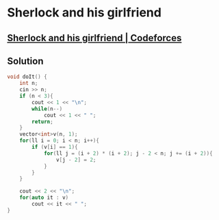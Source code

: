 # Sherlock and his girlfriend
## [Sherlock and his girlfriend | Codeforces](https://codeforces.com/contest/776/problem/B)

## Solution
```cpp
void doIt() {
    int n;
    cin >> n;
    if (n < 3){
        cout << 1 << "\n";
        while(n--)
            cout << 1 << " ";
        return;
    }
    vector<int>v(n, 1);
    for(ll i = 0; i < n; i++){
        if (v[i] == 1){
            for(ll j = (i + 2) * (i + 2); j - 2 < n; j += (i + 2)){
                v[j - 2] = 2;
            }
        }
    }

    cout << 2 << "\n";
    for(auto it : v)
        cout << it << " ";
}
```
